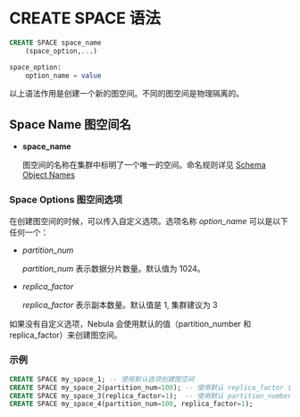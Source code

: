 # CREATE SPACE 语法

```sql
CREATE SPACE space_name
    (space_option,...)

space_option:
    option_name = value
```

以上语法作用是创建一个新的图空间。不同的图空间是物理隔离的。 

## Space Name 图空间名

* **space_name**

    图空间的名称在集群中标明了一个唯一的空间。命名规则详见 [Schema Object Names](../../3.language-structure/schema-object-names.md)

### Space Options 图空间选项

在创建图空间的时候，可以传入自定义选项。选项名称 _option_name_ 可以是以下任何一个：
* _partition_num_

    _partition_num_ 表示数据分片数量。默认值为 1024。

* _replica_factor_

    _replica_factor_ 表示副本数量。默认值是 1, 集群建议为 3

如果没有自定义选项，Nebula 会使用默认的值（partition_number 和 replica_factor）来创建图空间。

### 示例

```sql
CREATE SPACE my_space_1; -- 使用默认选项创建图空间
CREATE SPACE my_space_2(partition_num=100); -- 使用默认 replica_factor 创建图空间
CREATE SPACE my_space_3(replica_factor=1);  -- 使用默认 partition_number 创建图空间
CREATE SPACE my_space_4(partition_num=100, replica_factor=1);
```
